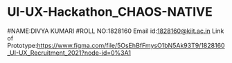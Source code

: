 # UI-UX-Hackathon_CHAOS-NATIVE
#NAME:DIVYA KUMARI
#ROLL NO:1828160
Email id:1828160@kiit.ac.in
Link of Prototype:https://www.figma.com/file/5OsEhBfFmysO1bN5Ak93T9/1828160_UI-UX_Recruitment_2021?node-id=0%3A1
